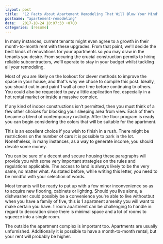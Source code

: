 ```yaml
---
layout: post
title:  "12 Facts About Apartement Remodeling That Will Blow Your Mind"
postname: "apartement-remodeling"
date:   2017-10-24 10:07:33 +0700
categories: [resume]
---
```

In many instances, current tenants might even agree to a growth in their month-to-month rent with these upgrades. From that point, we'll decide the best kinds of renovations for your apartments so you may draw in the tenants you desire. From securing the crucial construction permits to hiring reliable subcontractors, we'll operate to stay in your budget whilst tackling all your remodeling.

Most of you are likely on the lookout for clever methods to improve the space in your house, and that's why we chose to compile this post. Ideally, you should cut in and paint 1 wall at one time before continuing to others. You could also be requested to pay a little application fee, especially in a hot rental market or inside a massive complex.

If any kind of indoor constructions isn't permitted, then you must think of a few other choices for blocking your sleeping area from view. Each of them became a blend of contemporary rusticity. After the floor program is ready you can begin considering the colors that will be suitable for the apartment.

This is an excellent choice if you wish to finish in a rush. There might be restrictions on the number of cars it is possible to park in the lot. Nonetheless, in many instances, as a way to generate income, you should devote some money.

You can be sure of a decent and secure housing these paragraphs will provide you with some very important strategies on the rules and regulations applicable. The access to land is always likely to be the very same, no matter what. As stated before, while writing this letter, you need to be mindful with your selection of words.

Most tenants will be ready to put up with a few minor inconvenience so as to acquire new flooring, cabinets or lighting. Should you live alone, a dishwasher could possibly be a convenience you're able to live withoutbut when you have a family of five, this is 1 apartment amenity you will want to make certain you have. 1 room apartment can be challenging to handle in regard to decoration since there is minimal space and a lot of rooms to squeeze into a single room.

The outside the apartment complex is important too. Apartments are usually unfurnished. Additionally it is possible to have a month-to-month rental, but your rent will probably be higher.
